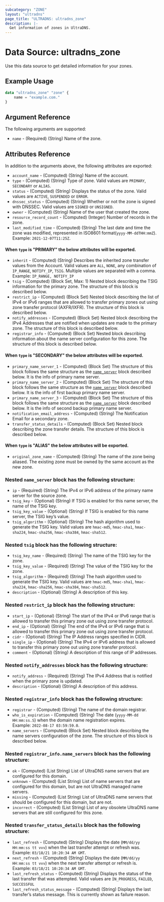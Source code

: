 ```yaml
---
subcategory: "ZONE"
layout: "ultradns"
page_title: "ULTRADNS: ultradns_zone"
description: |-
  Get information of zones in UltraDNS.
---
```


# Data Source: ultradns_zone

Use this data source to get detailed information for your zones.

## Example Usage

```terraform
data "ultradns_zone" "zone" {
    name = "example.com."
}
```


## Argument Reference

The following arguments are supported:

* `name` - (Required) (String) Name of the zone.


## Attributes Reference

In addition to the arguments above, the following attributes are exported:

* `account_name` - (Computed) (String) Name of the account.
* `type` - (Computed) (String) Type of zone. Valid values are `PRIMARY`, `SECONDARY` or `ALIAS`.
* `status` - (Computed) (String) Displays the status of the zone. Valid values are `ACTIVE`, `SUSPENDED` or `ERROR`.
* `dnssec_status` - (Computed) (String) Whether or not the zone is signed with DNSSEC. Valid values are `SIGNED` or `UNSIGNED`.
* `owner` - (Computed) (String) Name of the user that created the zone.
* `resource_record_count` - (Computed) (Integer) Number of records in the zone.
* `last_modified_time` - (Computed) (String) The last date and time the zone was modified, represented in ISO8601 format(`yyyy-MM-ddTHH:mmZ`).<br/>
Example: `2021-12-07T11:25Z`.

#### When `type` is "PRIMARY" the below attributes will be exported.

* `inherit` - (Computed) (String) Describes the inherited zone transfer values from the Account. Valid values are `ALL`, `NONE`, any combination of `IP_RANGE`, `NOTIFY_IP`, `TSIG`. Multiple values are separated with a comma.<br/>
Example: `IP_RANGE, NOTIFY_IP`
* `tsig` - (Computed) (Block Set, Max: 1) Nested block describing the TSIG information for the primary zone. The structure of this block is described below.
* `restrict_ip` - (Computed) (Block Set) Nested block describing the list of IPv4 or IPv6 ranges that are allowed to transfer primary zones out using zone transfer protocol (AXFR/IXFR). The structure of this block is described below.
* `notify_addresses` - (Computed) (Block Set) Nested block describing the IPv4 Addresses that are notified when updates are made to the primary zone. The structure of this block is described below.
* `registrar_info` - (Computed) (Block Set) Nested block describing information about the name server configuration for this zone. The structure of this block is described below.

#### When `type` is "SECONDARY" the below attributes will be exported.

* `primary_name_server_1` - (Computed) (Block Set) The structure of this block follows the same structure as the <a href="#nested-name_server-block-has-the-following-structure">`name_server`</a> block described below. It is the info of primary name server.
* `primary_name_server_2` - (Computed) (Block Set) The structure of this block follows the same structure as the <a href="#nested-name_server-block-has-the-following-structure">`name_server`</a> block described below. It is the info of first backup primary name server.
* `primary_name_server_3` - (Computed) (Block Set) The structure of this block follows the same structure as the <a href="#nested-name_server-block-has-the-following-structure">`name_server`</a> block described below. It is the info of second backup primary name server.
* `notification_email_address` - (Computed) (String) The Notification Email for a secondary zone.
* `transfer_status_details` - (Computed) (Block Set) Nested block describing the zone transfer details. The structure of this block is described below.

#### When `type` is "ALIAS" the below attributes will be exported.

* `original_zone_name` - (Computed) (String) The name of the zone being aliased. The existing zone must be owned by the same account as the new zone.

### Nested `name_server` block has the following structure:

* `ip` - (Required) (String) The IPv4 or IPv6 address of the primary name server for the source zone.
* `tsig_key` - (Optional) (String) If TSIG is enabled for this name server, the name of the TSIG key.
* `tsig_key_value` - (Optional) (String) If TSIG is enabled for this name server, the TSIG key’s value.
* `tsig_algorithm` - (Optional) (String) The hash algorithm used to generate the TSIG key. Valid values are `hmac-md5`, `hmac-sha1`, `hmac-sha224`, `hmac-sha256`, `hmac-sha384`, `hmac-sha512`.

### Nested `tsig` block has the following structure:

* `tsig_key_name` - (Required) (String) The name of the TSIG key for the zone.
* `tsig_key_value` - (Required) (String) The value of the TSIG key for the zone.
* `tsig_algorithm` - (Required) (String) The hash algorithm used to generate the TSIG key. Valid values are `hmac-md5`, `hmac-sha1`, `hmac-sha224`, `hmac-sha256`, `hmac-sha384`, `hmac-sha512`.
* `description` - (Optional) (String) A description of this key.

### Nested `restrict_ip` block has the following structure:

* `start_ip` - (Optional) (String) The start of the IPv4 or IPv6 range that is allowed to transfer this primary zone out using zone transfer protocol.
* `end_ip` - (Optional) (String) The end of the IPv4 or IPv6 range that is allowed to transfer this primary zone out using zone transfer protocol.
* `cidr` - (Optional) (String) The IP Address ranges specified in CIDR.
* `single_ip` - (Optional) (String) The IPv4 or IPv6 address that is allowed to transfer this primary zone out using zone transfer protocol.
* `comment` - (Optional) (String) A description of this range of IP addresses.

### Nested `notify_addresses` block has the following structure:

* `notify_address` - (Required) (String) The IPv4 Address that is notified when the primary zone is updated.
* `description` - (Optional) (String) A description of this address.

### Nested `registrar_info` block has the following structure:

* `registrar` - (Computed) (String) The name of the domain registrar.
* `who_is_expiration` - (Computed) (String) The date (`yyyy-MM-dd HH:mm:ss.S`) when the domain name registration expires.<br/>
Example: `2022-08-17 03:59:59.0`.
* `name_servers` - (Computed) (Block Set)  Nested block describing the name servers configuration of the zone. The structure of this block is described below.

### Nested `registrar_info.name_servers` block has the following structure:

* `ok` - (Computed) (List String) List of UltraDNS name servers that are configured for this domain.
* `unknown` - (Computed) (List String) List of name servers that are configured for this domain, but are not UltraDNS managed name servers.
* `missing` - (Computed) (List String) List of UltraDNS name servers that should be configured for this domain, but are not.
* `incorrect` - (Computed) (List String) List of any obsolete UltraDNS name servers that are still configured for this zone.

### Nested `transfer_status_details` block has the following structure:

* `last_refresh` - (Computed) (String) Displays the date (`MM/dd/yy HH:mm:ss tt vvv`) when the last transfer attempt or refresh was.<br/>
Example: `03/18/21 10:20:34 AM GMT`.
* `next_refresh` - (Computed) (String) Displays the date (`MM/dd/yy HH:mm:ss tt vvv`) when the next transfer attempt or refresh is.<br/>
Example: `03/18/21 10:20:34 AM GMT`.
* `last_refresh_status` - (Computed) (String) Displays the status of the last transfer that was attempted. Valid values are `IN_PROGRESS`, `FAILED`, `SUCCESSFUL`
* `last_refresh_status_message` - (Computed) (String) Displays the last transfer’s status message. This is currently shown as failure reason.